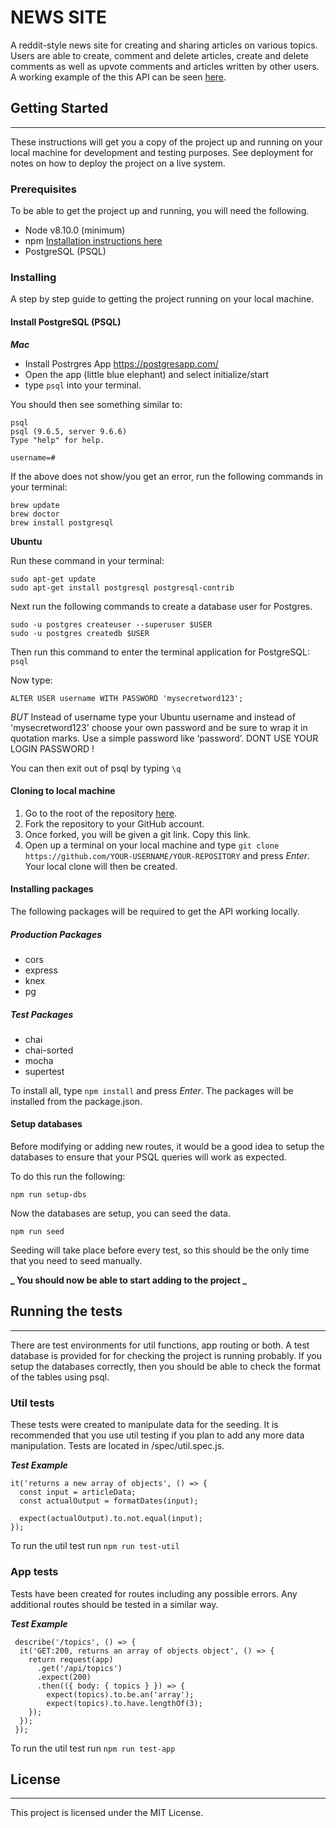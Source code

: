 # NEWS SITE

A reddit-style news site for creating and sharing articles on various topics. Users are able to create, comment and delete articles, create and delete comments as well as upvote comments and articles written by other users. A working example of the this API can be seen [here](https://msd-news.herokuapp.com/api).

## Getting Started

---

These instructions will get you a copy of the project up and running on your local machine for development and testing purposes. See deployment for notes on how to deploy the project on a live system.

### Prerequisites

To be able to get the project up and running, you will need the following.

- Node v8.10.0 (minimum)
- npm [Installation instructions here]('https://www.npmjs.com/get-npm')
- PostgreSQL (PSQL) 

### Installing

A step by step guide to getting the project running on your local machine.

#### Install PostgreSQL (PSQL)

**_Mac_**

- Install Postrgres App https://postgresapp.com/
- Open the app (little blue elephant) and select initialize/start
- type `psql` into your terminal.

You should then see something similar to:

```
psql
psql (9.6.5, server 9.6.6)
Type "help" for help.

username=#
```

If the above does not show/you get an error, run the following commands in your terminal:

```
brew update
brew doctor
brew install postgresql
```

**Ubuntu**

Run these command in your terminal:

```
sudo apt-get update
sudo apt-get install postgresql postgresql-contrib
```

Next run the following commands to create a database user for Postgres.

```
sudo -u postgres createuser --superuser $USER
sudo -u postgres createdb $USER
```

Then run this command to enter the terminal application for PostgreSQL: `psql`

Now type:

```
ALTER USER username WITH PASSWORD 'mysecretword123';
```

_BUT_ Instead of username type your Ubuntu username and instead of 'mysecretword123' choose your own password and be sure to wrap it in quotation marks. Use a simple password like ‘password’. DONT USE YOUR LOGIN PASSWORD !

You can then exit out of psql by typing `\q`

#### Cloning to local machine

1. Go to the root of the repository [here](https://github.com/infectedByCode/news-site).
2. Fork the repository to your GitHub account.
3. Once forked, you will be given a git link. Copy this link.
4. Open up a terminal on your local machine and type `git clone https://github.com/YOUR-USERNAME/YOUR-REPOSITORY` and press *Enter*. Your local clone will then be created. 

#### Installing packages

The following packages will be required to get the API working locally. 

##### Production Packages
- cors
- express
- knex
- pg

##### Test Packages
- chai
- chai-sorted
- mocha
- supertest

To install all, type `npm install` and press *Enter*. The packages will be installed from the package.json.

#### Setup databases

Before modifying or adding new routes, it would be a good idea to setup the databases to ensure that your PSQL queries will work as expected.

To do this run the following:

`npm run setup-dbs`

Now the databases are setup, you can seed the data.

`npm run seed`

Seeding will take place before every test, so this should be the only time that you need to seed manually.

**_ You should now be able to start adding to the project _**

## Running the tests

---

There are test environments for util functions, app routing or both. A test database is provided for for checking the project is running probably. If you setup the databases correctly, then you should be able to check the format of the tables using psql.

### Util tests

These tests were created to manipulate data for the seeding. It is recommended that you use util testing if you plan to add any more data manipulation. Tests are located in /spec/util.spec.js.

**_Test Example_**

```
it('returns a new array of objects', () => {
  const input = articleData;
  const actualOutput = formatDates(input);

  expect(actualOutput).to.not.equal(input);
});
```

To run the util test run `npm run test-util`

### App tests

Tests have been created for routes including any possible errors. Any additional routes should be tested in a similar way.

**_Test Example_**

```
 describe('/topics', () => {
  it('GET:200, returns an array of objects object', () => {
    return request(app)
      .get('/api/topics')
      .expect(200)
      .then(({ body: { topics } }) => {
        expect(topics).to.be.an('array');
        expect(topics).to.have.lengthOf(3);
    });
  });
 });
```

To run the util test run `npm run test-app`

## License

---

This project is licensed under the MIT License.
